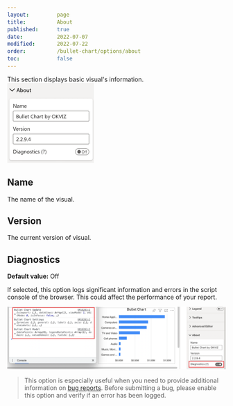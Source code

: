 ```yaml
---
layout:         page
title:          About
published:      true
date:           2022-07-07
modified:   	2022-07-22
order:          /bullet-chart/options/about
toc:            false
---
```


This section displays basic visual's information.
<img src="images/about.png" width="200" class="fr">

## Name
The name of the visual.

## Version
The current version of visual.

## Diagnostics

**Default value:** Off

If selected, this option logs significant information and errors in the script console of the browser. This could affect the performance of your report.

<img src="images/about-diagnostics.png">

> This option is especially useful when you need to provide additional information on [bug reports](../../../issues/bugs.md). Before submitting a bug, please enable this option and verify if an error has been logged.
